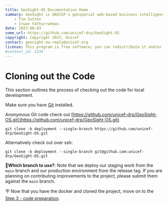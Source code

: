 ```yaml
---
title: GeoSight-OS Documentation Home 
summary: GeoSight is UNICEF's geospatial web-based business intelligence platform.
    - Tim Sutton
    - Irwan Fathurrahman
date: 2023-08-03
some_url: https://github.com/unicef-drp/GeoSight-OS
copyright: Copyright 2023, Unicef
contact: geosight-no-reply@unicef.org
license: This program is free software; you can redistribute it and/or modify it under the terms of the GNU Affero General Public License as published by the Free Software Foundation; either version 3 of the License, or (at your option) any later version.
#context_id: 1234
---
```


# Cloning out the Code

This section outlines the process of checking out the code for local development.

Make sure you have [Git](https://git-scm.com/) installed.

Anonymous Git code check out [https://github.com/unicef-drp/GeoSight-OS.git](https://github.com/unicef-drp/GeoSight-OS.git)

```
git clone -b deployment --single-branch https://github.com/unicef-drp/GeoSight-OS.git
```

Alternatively check out over ssh:

```
git clone -b deployment --single-branch git@github.com:unicef-drp/GeoSight-OS.git
```

📒**Which branch to use?**: Note that we deploy our staging work from the `main` branch and our production environment from the release tag. If you are planning on contributing improvements to the project, please submit them against the `main` branch.

🪧 Now that you have the docker and cloned the project, move on to the [Step 3 - code preparation](code-preparation.md).